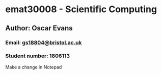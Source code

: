 # emat30008 - Scientific Computing
## Author: Oscar Evans
### Email: gs18804@bristol.ac.uk
### Student number: 1806113

Make a change in Notepad
